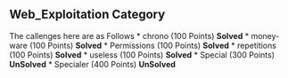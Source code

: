 ## Web_Exploitation Category

The callenges here are as Follows
	* chrono (100 Points) **Solved**
	* money-ware (100 Points) **Solved**
	* Permissions (100 Points) **Solved**
	* repetitions (100 Points) **Solved**
	* useless (100 Points) **Solved**
	* Special (300 Points) **UnSolved**
	* Specialer (400 Points) **UnSolved**


